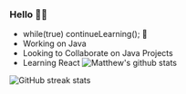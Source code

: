### Hello 👋🏼
- while(true) continueLearning(); 🧠                                  
- Working on Java  
- Looking to Collaborate on Java Projects   
- Learning React 
![Matthew's github stats](https://github-readme-stats.vercel.app/api?username=Mdbaker19&show_icons=true&theme=radical)   

![GitHub streak stats](https://github-readme-streak-stats.herokuapp.com/?user=Mdbaker19)
